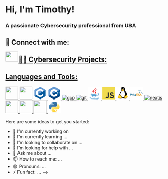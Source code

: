 <h1>Hi, I'm Timothy!<a href="https://github.com/timnavalta"> <a href="https://www.linkedin.com/in/timothy-navalta-0b2570155/"></a>
<h3 align="left">A passionate Cybersecurity professional from USA</h3>
<h2> 🤳 Connect with me:</h2>

<a href="https://www.linkedin.com/in/timothy-navalta-0b2570155" target="blank"><img align="left" src="https://cdn-icons-png.flaticon.com/512/174/174857.png" height="30" width="40" />
<h3 align="left"><a href="https://www.linkedin.com/in/timothy-navalta-0b2570155/"
<p align="left"></h3>
  
<h2>👨‍💻 Cybersecurity Projects:</h2>


<h2 align="left">Languages and Tools:</h2>
<p align="left"> <a href="https://aws.amazon.com" target="_blank" rel="noreferrer"> <img src="https://play-lh.googleusercontent.com/u_f6r0YV93zRmSO4-SBUlyzpnyNAI0gNATKat6URmcPvtmuCl2P7K9kr6al2A2InHrE" width="40" height="40"/> </a> <a href="https://azure.microsoft.com/en-us" target="_blank" rel="noreferrer"> <img src="https://upload.wikimedia.org/wikipedia/commons/thumb/f/fa/Microsoft_Azure.svg/1200px-Microsoft_Azure.svg.png" width="40" height="40"/> </a> <a href="https://www.cprogramming.com/" target="_blank" rel="noreferrer"> <img src="https://raw.githubusercontent.com/devicons/devicon/master/icons/c/c-original.svg" alt="c" width="40" height="40"/> </a> <a href="https://www.w3schools.com/cpp/" target="_blank" rel="noreferrer"> <img src="https://raw.githubusercontent.com/devicons/devicon/master/icons/cplusplus/cplusplus-original.svg" alt="cplusplus" width="40" height="40"/> </a>  </a> <a href="https://cloud.google.com" target="_blank" rel="noreferrer"> <img src="https://www.vectorlogo.zone/logos/google_cloud/google_cloud-icon.svg" alt="gcp" width="40" height="40"/> </a> <a href="https://git-scm.com/" target="_blank" rel="noreferrer"> <img src="https://www.vectorlogo.zone/logos/git-scm/git-scm-icon.svg" alt="git" width="40" height="40"/> </a> <a href="https://www.java.com" target="_blank" rel="noreferrer"> <img src="https://raw.githubusercontent.com/devicons/devicon/master/icons/java/java-original.svg" alt="java" width="40" height="40"/> </a> <a href="https://developer.mozilla.org/en-US/docs/Web/JavaScript" target="_blank" rel="noreferrer"> <img src="https://raw.githubusercontent.com/devicons/devicon/master/icons/javascript/javascript-original.svg" alt="javascript" width="40" height="40"/> </a> <a href="https://www.linux.org/" target="_blank" rel="noreferrer"> <img src="https://raw.githubusercontent.com/devicons/devicon/master/icons/linux/linux-original.svg" alt="linux" width="40" height="40"/> </a> <a href="https://www.mysql.com/" target="_blank" rel="noreferrer"> <img src="https://raw.githubusercontent.com/devicons/devicon/master/icons/mysql/mysql-original-wordmark.svg" alt="mysql" width="40" height="40"/> </a> <a href="https://nextjs.org/" target="_blank" rel="noreferrer"> <img src="https://cdn.worldvectorlogo.com/logos/nextjs-2.svg" alt="nextjs" width="40" height="40"/> </a> <a href="https://azure.microsoft.com/en-us/products/microsoft-sentinel" target="_blank" rel="noreferrer"> <img src="https://cf-assets.www.cloudflare.com/slt3lc6tev37/6CDTERiIZP9Fv8P0GddLNp/ef75e95bc745a1f94d8347ad3ebd77e7/Azure_sentinel_high_res_logo.png" width="40" height="40"/> </a> <a href="https://www.vmware.com/" target="_blank" rel="noreferrer"> <img src="https://upload.wikimedia.org/wikipedia/commons/thumb/5/5a/Vmware_workstation_16_icon.svg/1200px-Vmware_workstation_16_icon.svg.png" width="40" height="40"/> </a> <a href="https://www.wireshark.org/" target="_blank" rel="noreferrer"> <img src="https://upload.wikimedia.org/wikipedia/commons/c/c6/Wireshark_icon_new.png" width="40" height="40"/> </a> <a href="https://www.python.org" target="_blank" rel="noreferrer"> <img src="https://raw.githubusercontent.com/devicons/devicon/master/icons/python/python-original.svg" alt="python" width="40" height="40"/> </a>  </p>

Here are some ideas to get you started:

- 🔭 I’m currently working on 
- 🌱 I’m currently learning ...
- 👯 I’m looking to collaborate on ...
- 🤔 I’m looking for help with ...
- 💬 Ask me about ...
- 📫 How to reach me: ...
- 😄 Pronouns: ...
- ⚡ Fun fact: ...
-->

